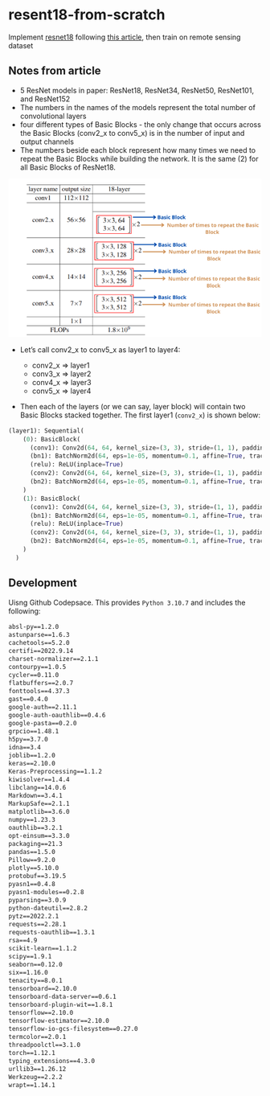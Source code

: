 # resent18-from-scratch
Implement [resnet18](https://arxiv.org/abs/1512.03385) following [this article](https://debuggercafe.com/implementing-resnet18-in-pytorch-from-scratch/), then train on remote sensing dataset

## Notes from article
- 5 ResNet models in paper: ResNet18, ResNet34, ResNet50, ResNet101, and ResNet152
- The numbers in the names of the models represent the total number of convolutional layers
- four different types of Basic Blocks - the only change that occurs across the Basic Blocks (conv2_x to conv5_x) is in the number of input and output channels
- The numbers beside each block represent how many times we need to repeat the Basic Blocks while building the network. It is the same (2) for all Basic Blocks of ResNet18.

<p align="center">
<img src="images/resnet18-basic-blocks-1.png" width="650">
</p>

- Let’s call conv2_x to conv5_x as layer1 to layer4:
    * conv2_x => layer1
    * conv3_x => layer2
    * conv4_x => layer3
    * conv5_x => layer4

- Then each of the layers (or we can say, layer block) will contain two Basic Blocks stacked together. The first layer1 (`conv2_x`) is shown below:

```python
(layer1): Sequential(
    (0): BasicBlock(
      (conv1): Conv2d(64, 64, kernel_size=(3, 3), stride=(1, 1), padding=(1, 1), bias=False)
      (bn1): BatchNorm2d(64, eps=1e-05, momentum=0.1, affine=True, track_running_stats=True)
      (relu): ReLU(inplace=True)
      (conv2): Conv2d(64, 64, kernel_size=(3, 3), stride=(1, 1), padding=(1, 1), bias=False)
      (bn2): BatchNorm2d(64, eps=1e-05, momentum=0.1, affine=True, track_running_stats=True)
    )
    (1): BasicBlock(
      (conv1): Conv2d(64, 64, kernel_size=(3, 3), stride=(1, 1), padding=(1, 1), bias=False)
      (bn1): BatchNorm2d(64, eps=1e-05, momentum=0.1, affine=True, track_running_stats=True)
      (relu): ReLU(inplace=True)
      (conv2): Conv2d(64, 64, kernel_size=(3, 3), stride=(1, 1), padding=(1, 1), bias=False)
      (bn2): BatchNorm2d(64, eps=1e-05, momentum=0.1, affine=True, track_running_stats=True)
    )
  )
  ```

## Development
Uisng Github Codepsace. This provides `Python 3.10.7` and includes the following:

```
absl-py==1.2.0
astunparse==1.6.3
cachetools==5.2.0
certifi==2022.9.14
charset-normalizer==2.1.1
contourpy==1.0.5
cycler==0.11.0
flatbuffers==2.0.7
fonttools==4.37.3
gast==0.4.0
google-auth==2.11.1
google-auth-oauthlib==0.4.6
google-pasta==0.2.0
grpcio==1.48.1
h5py==3.7.0
idna==3.4
joblib==1.2.0
keras==2.10.0
Keras-Preprocessing==1.1.2
kiwisolver==1.4.4
libclang==14.0.6
Markdown==3.4.1
MarkupSafe==2.1.1
matplotlib==3.6.0
numpy==1.23.3
oauthlib==3.2.1
opt-einsum==3.3.0
packaging==21.3
pandas==1.5.0
Pillow==9.2.0
plotly==5.10.0
protobuf==3.19.5
pyasn1==0.4.8
pyasn1-modules==0.2.8
pyparsing==3.0.9
python-dateutil==2.8.2
pytz==2022.2.1
requests==2.28.1
requests-oauthlib==1.3.1
rsa==4.9
scikit-learn==1.1.2
scipy==1.9.1
seaborn==0.12.0
six==1.16.0
tenacity==8.0.1
tensorboard==2.10.0
tensorboard-data-server==0.6.1
tensorboard-plugin-wit==1.8.1
tensorflow==2.10.0
tensorflow-estimator==2.10.0
tensorflow-io-gcs-filesystem==0.27.0
termcolor==2.0.1
threadpoolctl==3.1.0
torch==1.12.1
typing_extensions==4.3.0
urllib3==1.26.12
Werkzeug==2.2.2
wrapt==1.14.1
```